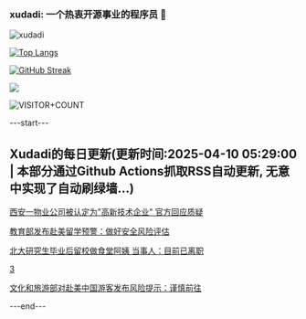 ### xudadi: 一个热衷开源事业的程序员 👋

![xudadi](https://github-readme-stats-git-masterorgs-github-readme-stats-team.vercel.app/api?username=xudadi)

[![Top Langs](https://github-readme-stats.vercel.app/api/top-langs/?username=xudadi)](https://github.com/anuraghazra/github-readme-stats)

[![GitHub Streak](https://streak-stats.demolab.com?user=xudadi&locale=zh_Hans)](https://git.io/streak-stats)

![](https://raw.githubusercontent.com/xudadi/xudadi/main/assets/github-contribution-grid-snake.svg)

![VISITOR+COUNT](https://komarev.com/ghpvc/?username=xudadi&label=VISITOR+COUNT)


---start---

## Xudadi的每日更新(更新时间:2025-04-10 05:29:00 | 本部分通过Github Actions抓取RSS自动更新, 无意中实现了自动刷绿墙...)

[西安一物业公司被认定为"高新技术企业" 官方回应质疑](https://m.163.com/news/article/JSNS5BQJ051492T3.html)

[教育部发布赴美留学预警：做好安全风险评估](https://m.163.com/news/article/JSO393QS0001899O.html)

[北大研究生毕业后留校做食堂阿姨 当事人：目前已离职](https://m.163.com/news/article/JSO0GPHD051492T3.html)

[3](https://m.163.com/touch/news/sub/domestic)

[文化和旅游部对赴美中国游客发布风险提示：谨慎前往](https://m.163.com/news/article/JSO1TJ2V0534A4SC.html)

---end---
